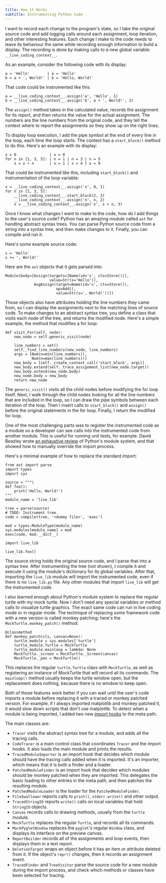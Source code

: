 ```yaml
---
title: How it Works
subtitle: Instrumenting Python Code
---
```

I want to record each change to the program's state, so I take the original
source code and add logging calls around each assignment, loop iteration,
and other interesting features. Each change I make to the code needs to leave
its behaviour the same while recording enough information to build a display.
The recording is done by making calls to a new global variable:
`__live_coding_context__`.

As an example, consider the following code with its display:

    a = 'Hello'        | a = 'Hello' 
    b = a + ', World!' | b = 'Hello, World!' 

That code could be instrumented like this:

    a = __live_coding_context__.assign('a', 'Hello', 1)
    b = __live_coding_context__.assign('b', a + ', World!', 2)

The `assign()` method takes in the calculated value, records the assignment
for its report, and then returns the value for the actual assignment.
The numbers are the line numbers from the original code, and they tell the
context where to report the assignments so they show up on the right lines.

To display loop execution, I add the pipe symbol at the end of every line in the
loop, each time the loop starts. The context has a `start_block()` method to
do this. Here's an example with its display:

    x = 0               | x = 0 
    for n in [1, 3, 5]: | n = 1 | n = 3 | n = 5 
        x = x + n       | x = 1 | x = 4 | x = 9 
 
That could be instrumented like this, including `start_block()` and
instrumentation of the loop variable:

    x = __live_coding_context__.assign('x', 0, 1)
    for n in [1, 3, 5]:
        __live_coding_context__.start_block(2, 3)
        __live_coding_context__.assign('n', n, 2)
        x = __live_coding_context__.assign('x', x + n, 3)

Once I know what changes I want to make to the code, how do I add things to
the user's source code? Python has an amazing module called `ast` for handling
abstract syntax trees. You can parse Python source code from a string into a
syntax tree, and then make changes to it. Finally, you can compile and run it.

Here's some example source code:

    s = 'Hello'
    s += ', World!'

Here are the `ast` objects that it gets parsed into:

    Module(body=[Assign(targets=[Name(id='s', ctx=Store())],
                        value=Str(s='Hello')),
                 AugAssign(target=Name(id='s', ctx=Store()),
                           op=Add(),
                           value=Str(s=', World!'))])

Those objects also have attributes holding the line numbers they came from, so
I can display the assignments next to the matching lines of source code. To make
changes to an abstract syntax tree, you define a class that visits each node
of the tree, and returns the modified node. Here's a simple example, the method
that modifies a for loop:

    def visit_For(self, node):
        new_node = self.generic_visit(node)

        line_numbers = set()
        self._find_line_numbers(new_node, line_numbers)
        args = [Num(n=min(line_numbers)),
                Num(n=max(line_numbers))]
        new_body = [self._create_context_call('start_block', args)]
        new_body.extend(self._trace_assignment_list(new_node.target))
        new_body.extend(new_node.body)
        new_node.body = new_body
        return new_node

The `generic_visit()` visits all the child nodes before modifying the for
loop itself. Next, I walk through the child nodes looking for all the line
numbers that are included in the loop, so I can draw the pipe symbols between
each iteration of the loop. Then I insert calls to `start_block()` and
`assign()` before the original statements in the for loop. Finally, I return
the modified for loop.

One of the most challenging parts was to register the instrumented code as a
module so a developer can see calls into the instrumented code from another
module. This is useful for running unit tests, for example. David Beazley wrote
[an exhaustive review][beaz] of Python's module system, and that showed how to
manually override the import process.

Here's a minimal example of how to replace the standard import:

    from ast import parse
    import types
    import sys
    
    source = """\
    def foo():
        print('Hello, World!')
    """
    module_name = 'live_lib'
    
    tree = parse(source)
    # TODO: Instrument tree.
    code = compile(tree, '<dummy file>', 'exec')
    
    mod = types.ModuleType(module_name)
    sys.modules[module_name] = mod
    exec(code, mod.__dict__)
    
    import live_lib
    
    live_lib.foo()

The source string holds the original source code, and I parse that into a
syntax tree. After instrumenting the tree (not shown), I compile it and execute
it using the module's dictionary for its global variables. After that, importing
the `live_lib` module will import the instrumented code, even if there is no
`live_lib.py` file. Any other modules that import `live_lib` will get the
instrumented code.

I also learned enough about Python's module system to replace the regular
turtle with my mock turtle. Now I don't need any special variables or method
calls to visualize turtle graphics. The exact same code can run in live coding
mode or in regular mode. The technique of replacing some framework code with
a new version is called monkey patching; here's the
`MockTurtle.monkey_patch()` method:

    @classmethod
    def monkey_patch(cls, canvas=None):
        turtle_module = sys.modules['turtle']
        turtle_module.Turtle = MockTurtle
        turtle_module.mainloop = lambda: None
        MockTurtle._screen = MockTurtle._Screen(canvas)
        MockTurtle._pen = MockTurtle()

This replaces the regular `turtle.Turtle` class with `MockTurtle`, as well
as registering an instance of MockTurtle that will record all its commands.
The `mainloop()` method usually keeps the turtle window open, but the
replacement does nothing, because there is no window to keep open.

Both of those features work better if you can wait until the user's code
imports a module before replacing it with a traced or monkey patched version.
For example, if I always imported matplotlib and monkey patched it, it would
slow down scripts that don't use matplotlib. To detect when a module is being
imported, I added two new [import hooks] to the meta path.

The main classes are:

* `Tracer` visits the abstract syntax tree for a module, and adds all the
    tracing calls.
* `CodeTracer` is a main control class that coordinates `Tracer` and the import
    hooks. It also loads the main module and prints the results.
* `TracedModuleImporter` is an import hook that decides which module should
    have the tracing calls added when it is imported. It's an importer, which
    means that it is both a finder and a loader.
* `PatchedModuleFinder` is an import hook that decides which modules should be
    monkey patched when they are imported. This delegates the basic loading to
    other entries in the meta path, and then patches the resulting module.
* `PatchedModuleLoader` is the loader for the `PatchedModuleFinder`.
* `FileSwallower` reports calls to `print()`, `stderr.write()` and other output.
* `TracedStringIO` reports `write()` calls on local variables that hold
    `StringIO` objects.
* `Canvas` records calls to drawing methods, usually from the `turtle` module.
* `MockTurtle` replaces the regular `Turtle`, and records all its commands.
* `MockPygletWindow` replaces the `pyglet`'s regular `Window` class, and
    displays its interface on the preview canvas.
* `ReportBuilder` records all of the assignments and loop events, then displays
    them in a text report.
* `DeletionTarget` wraps an object before it has an item or attribute deleted
    from it. If the object's `repr()` changes, then it records an assignment
    event.
* `TracedFinder` and `TreeVisitor` parse the source code for a new module during
    the import process, and check which methods or classes have been selected
    for tracing.

[beaz]: http://www.dabeaz.com/modulepackage/
[import hooks]: https://docs.python.org/3/reference/import.html#the-meta-path
